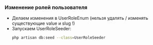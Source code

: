 ### Изменение ролей пользователя

- Делаем изменения в UserRoleEnum (нельзя удалять / изменять существующие value и slug !)
- Запускаем UserRoleSeeder:
    ```bash
    php artisan db:seed --class=UserRoleSeeder
    ```